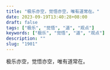 ```yaml
---
title: "极乐亦空，觉悟亦空，唯有道常在。"
date: 2023-09-19T13:40:28+08:00
draft: false
tags: ["极乐", "觉悟", "道", "观点"]
keywords: ["极乐", "觉悟", "道", "观点"]
description: ""
slug: "1901"
---
```


极乐亦空，觉悟亦空，唯有道常在。